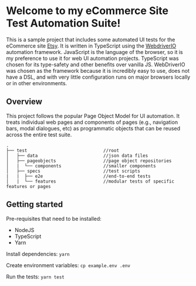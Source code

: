 # Welcome to my eCommerce Site Test Automation Suite!

This is a sample project that includes some automated UI tests for the eCommerce site [Etsy](www.etsy.com).  It is written in TypeScript using the [WebdriverIO](www.webdriver.io) automation framework.  JavaScript is the language of the browser, so it is my preference to use it for web UI automation projects.  TypeScript was chosen for its type-safety and other benefits over vanilla JS.  WebDriverIO was chosen as the framework because it is incredibly easy to use, does not have a DSL, and with very little configuration runs on major browsers locally or in other environments.

## Overview

This project follows the popular Page Object Model for UI automation.  It treats individual web pages and components of pages (e.g., navigation bars, modal dialogues, etc) as programmatic objects that can be reused across the entire test suite.

```
.
├── test                             //root
│   ├── data                         //json data files 
│   ├── pageobjects                  //page object repositories
│   |  └── components                //smaller components
│   ├── specs                        //test scripts
|   |  ├── e2e                       //end-to-end tests
│   |  └── features                  //modular tests of specific features or pages
```

## Getting started

Pre-requisites that need to be installed:
- NodeJS
- TypeScript
- Yarn

Install dependencies:
`yarn`

Create environment variables:
`cp example.env .env`

Run the tests:
`yarn test`
